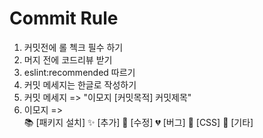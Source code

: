 # Commit Rule

1. 커밋전에 롤 첵크 필수 하기
2. 머지 전에 코드리뷰 받기
3. eslint:recommended 따르기
4. 커밋 메세지는 한글로 작성하기
5. 커밋 메세지 => "이모지 [커밋목적] 커밋제목"
6. 이모지 =>  
   :books: [패키지 설치]
   :sparkles: [추가]
   :hammer: [수정]
   :broken_heart: [버그]
   :nail_care: [CSS]
   :guitar: [기타]
